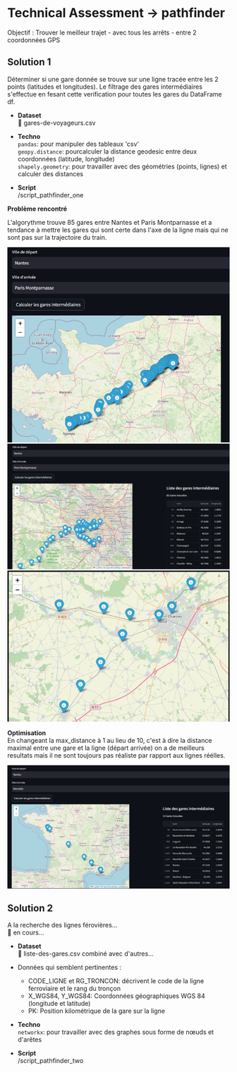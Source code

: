 # Technical Assessment -> pathfinder

Objectif : Trouver le meilleur trajet - avec tous les arrêts - entre 2 coordonnées GPS

## Solution 1

Déterminer si une gare donnée se trouve sur une ligne tracée entre les 2 points (latitudes et longitudes). Le filtrage des gares intermédiaires s'effectue en fesant cette verification pour toutes les gares du DataFrame df.

- **Dataset**  
  🚉 gares-de-voyageurs.csv

- **Techno**  
  `pandas`: pour manipuler des tableaux 'csv'  
  `geopy.distance`: pourcalculer la distance geodesic entre deux coordonnées (latitude, longitude)  
  `shapely.geometry`: pour travailler avec des géométries (points, lignes) et calculer des distances

- **Script**  
  /script_pathfinder_one

**Problème rencontré**

L'algorythme trouve 85 gares entre Nantes et Paris Montparnasse et a tendance à mettre les gares qui sont certe dans l'axe de la ligne mais qui ne sont pas sur la trajectoire du train.

![gares1](./TA-pathfinder-S1-2.png)
![gares2](./TA-pathfinder-S1.png)
![gares3](./TA-pathfinder-S1-3.png)

**Optimisation**  
En changeant la max_distance à 1 au lieu de 10, c'est à dire la distance maximal entre une gare et la ligne (départ arrivée) on a de meilleurs resultats mais il ne sont toujours pas réaliste par rapport aux lignes réélles.

![gare4](./TA-pathfinder-S1-opti.png)

## Solution 2

A la recherche des lignes férovières...  
🚧 en cours...

- **Dataset**  
  🚉 liste-des-gares.csv combiné avec d'autres...

- Données qui semblent pertinentes :

  - CODE_LIGNE et RG_TRONCON: décrivent le code de la ligne ferroviaire et le rang du tronçon
  - X_WGS84, Y_WGS84: Coordonnées géographiques WGS 84 (longitude et latitude)
  - PK: Position kilométrique de la gare sur la ligne

- **Techno**  
  `networkx`: pour travailler avec des graphes sous forme de nœuds et d'arêtes

- **Script**  
  /script_pathfinder_two
